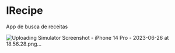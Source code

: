 # IRecipe
App de busca de receitas


![Uploading Simulator Screenshot - iPhone 14 Pro - 2023-06-26 at 18.56.28.png…]()
